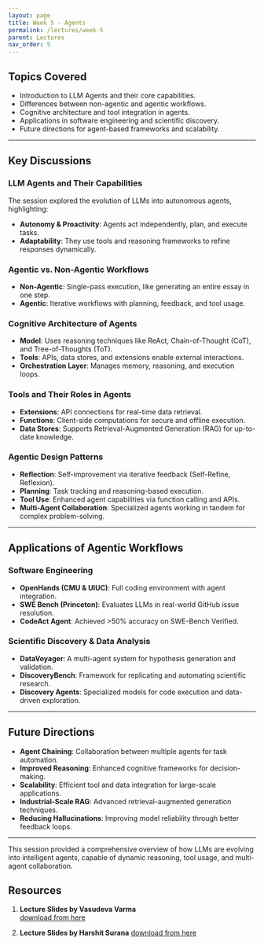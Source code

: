 ```yaml
---
layout: page
title: Week 5 - Agents
permalink: /lectures/week-5
parent: Lectures
nav_order: 5
---
```


## Topics Covered
- Introduction to LLM Agents and their core capabilities.  
- Differences between non-agentic and agentic workflows.  
- Cognitive architecture and tool integration in agents.  
- Applications in software engineering and scientific discovery.  
- Future directions for agent-based frameworks and scalability.  

---

## Key Discussions  

### LLM Agents and Their Capabilities  
The session explored the evolution of LLMs into autonomous agents, highlighting:  
- **Autonomy & Proactivity**: Agents act independently, plan, and execute tasks.  
- **Adaptability**: They use tools and reasoning frameworks to refine responses dynamically.  

### Agentic vs. Non-Agentic Workflows  
- **Non-Agentic**: Single-pass execution, like generating an entire essay in one step.  
- **Agentic**: Iterative workflows with planning, feedback, and tool usage.  

### Cognitive Architecture of Agents  
- **Model**: Uses reasoning techniques like ReAct, Chain-of-Thought (CoT), and Tree-of-Thoughts (ToT).  
- **Tools**: APIs, data stores, and extensions enable external interactions.  
- **Orchestration Layer**: Manages memory, reasoning, and execution loops.  

### Tools and Their Roles in Agents  
- **Extensions**: API connections for real-time data retrieval.  
- **Functions**: Client-side computations for secure and offline execution.  
- **Data Stores**: Supports Retrieval-Augmented Generation (RAG) for up-to-date knowledge.  

### Agentic Design Patterns  
- **Reflection**: Self-improvement via iterative feedback (Self-Refine, Reflexion).  
- **Planning**: Task tracking and reasoning-based execution.  
- **Tool Use**: Enhanced agent capabilities via function calling and APIs.  
- **Multi-Agent Collaboration**: Specialized agents working in tandem for complex problem-solving.  

---

## Applications of Agentic Workflows  

### Software Engineering  
- **OpenHands (CMU & UIUC)**: Full coding environment with agent integration.  
- **SWE Bench (Princeton)**: Evaluates LLMs in real-world GitHub issue resolution.  
- **CodeAct Agent**: Achieved >50% accuracy on SWE-Bench Verified.  

### Scientific Discovery & Data Analysis  
- **DataVoyager**: A multi-agent system for hypothesis generation and validation.  
- **DiscoveryBench**: Framework for replicating and automating scientific research.  
- **Discovery Agents**: Specialized models for code execution and data-driven exploration.  

---

## Future Directions  
- **Agent Chaining**: Collaboration between multiple agents for task automation.  
- **Improved Reasoning**: Enhanced cognitive frameworks for decision-making.  
- **Scalability**: Efficient tool and data integration for large-scale applications.  
- **Industrial-Scale RAG**: Advanced retrieval-augmented generation techniques.  
- **Reducing Hallucinations**: Improving model reliability through better feedback loops.  

---

This session provided a comprehensive overview of how LLMs are evolving into intelligent agents, capable of dynamic reasoning, tool usage, and multi-agent collaboration. 

## Resources

1. **Lecture Slides by Vasudeva Varma**  
   [download from here](https://github.com/ApplicationsOfLanguageModels/course-website-S2025/blob/main/assets/%20slides/WEEK4-VV-LLM-Agents-IIITH-29Jan2025-Share.pdf)

2. **Lecture Slides by Harshit Surana** 
    [download from here](https://github.com/ApplicationsOfLanguageModels/course-website-S2025/blob/main/assets/%20slides/Agentic-Workflows-Surana.pdf)

